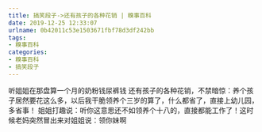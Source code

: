 ```yaml
---
title: 搞笑段子->还有孩子的各种花销 | 糗事百科
date: 2019-12-25 12:33:07
urlname: 0b42011c53e1503671fbf78d3df242bb
tags: 
- 糗事百科
categories:
- 糗事百科
- 搞笑段子
---
```

听姐姐在那盘算一个月的奶粉钱尿裤钱 还有孩子的各种花销，不禁暗惊：养个孩子居然要花这么多，以后我干脆领养个三岁的算了，什么都省了，直接上幼儿园，多省事！  姐姐打趣说：听你这意思还不如领养个十八的，直接都能工作了！这时候老妈突然冒出来对姐姐说：领你妹啊


